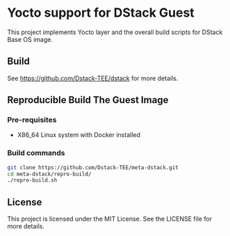 # Yocto support for DStack Guest

This project implements Yocto layer and the overall build scripts for DStack Base OS image.

## Build

See https://github.com/Dstack-TEE/dstack for more details.

## Reproducible Build The Guest Image

### Pre-requisites

- X86_64 Linux system with Docker installed

### Build commands

```bash
git clone https://github.com/Dstack-TEE/meta-dstack.git
cd meta-dstack/repro-build/
./repro-build.sh
```

## License

This project is licensed under the MIT License. See the LICENSE file for more details.

